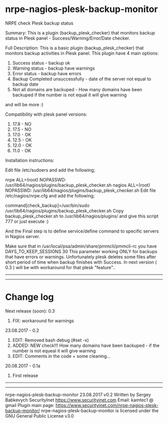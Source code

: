 # nrpe-nagios-plesk-backup-monitor
NRPE check Plesk backup status

Summary:
This is a plugin (backup_plesk_checker) that monitors backup status in Plesk panel - Success/Warning/Error/Date checker.


Full Description:
This is a basic plugin (backup_plesk_checker) that monitors backup activities in Plesk panel.
This plugin have 4 main options:
1) Success status - backup ok
2) Warning status - backup have warnings
3) Error status - backup have errors
4) Backup Completed unsuccessfully - date of the server not equal to backup date
5) Not all domains are backuped - How many domains have been backuped if the number is not equal it will give warning

and will be more :) 

Compatibility with plesk panel versions:
1) 17.8 - NO
2) 17.5 - NO
3) 17.0 - OK
4) 12.5 - OK
5) 12.0 - OK
6) 11.0 - OK

Installation instructions:

Edit file /etc/sudoers and add the following;

nrpe ALL=(root) NOPASSWD: /usr/lib64/nagios/plugins/backup_plesk_checker.sh
nagios ALL=(root) NOPASSWD: /usr/lib64/nagios/plugins/backup_plesk_checker.sh
Edit file /etc/nagios/nrpe.cfg and add the following;

command[check_backup]=/usr/bin/sudo /usr/lib64/nagios/plugins/backup_plesk_checker.sh
Copy backup_plesk_checker.sh to /usr/lib64/nagios/plugins/ and give this script 777 or just execute :)

And the Final step is to define service/define command to specific servers in Nagios server.

Make sure that in /usr/local/psa/admin/share/pmmcli/pmmcli-rc you have 
DAYS_TO_KEEP_SESSIONS 30
This parameter working ONLY for backups that have errors or warnings.
Unfortunately plesk deletes some files after short period of time when backup finishes with Success. 
In next version ( 0.3 ) will be with workaround for that plesk "feature"..

------------------------------------------------------------------------------------
------------------------------------------------------------------------------------
# Change log



Next release (soon): 0.3
1) FIX: workaround for warnings


23.08.2017 - 0.2
1) EDIT: Removed bash debug (#set -x)
2) ADDED: NEW check!!! How many domains have been backuped - if the number is not equeal it will give warning
3) EDIT: Comments in the code + some cleaning...

20.08.2017 - 0.1a
1) First release 
------------------------------------------------------------------------------------
------------------------------------------------------------------------------------
nrpe-nagios-plesk-backup-monitor 23.08.2017 v0.2 
Written by Sergey Babkevych SecurityInet https://www.securityinet.com
Email: kamtec1 @ gmail
Plugin main page: https://www.securityinet.com/nrpe-nagios-plesk-backup-monitor/
nrpe-nagios-plesk-backup-monitor is licensed under the GNU General Public License v3.0
